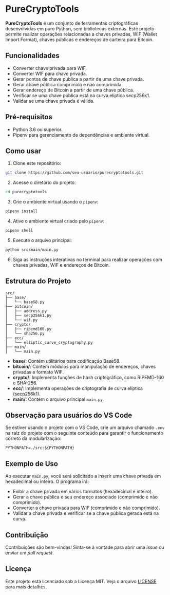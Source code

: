# PureCryptoTools

**PureCryptoTools** é um conjunto de ferramentas criptográficas desenvolvidas em puro Python, sem bibliotecas externas. Este projeto permite realizar operações relacionadas a chaves privadas, WIF (Wallet Import Format), chaves públicas e endereços de carteira para Bitcoin.

## Funcionalidades

- Converter chave privada para WIF.
- Converter WIF para chave privada.
- Gerar pontos de chave pública a partir de uma chave privada.
- Gerar chave pública comprimida e não comprimida.
- Gerar endereço de Bitcoin a partir de uma chave pública.
- Verificar se uma chave pública está na curva elíptica secp256k1.
- Validar se uma chave privada é válida.

## Pré-requisitos

- Python 3.6 ou superior.
- Pipenv para gerenciamento de dependências e ambiente virtual.

## Como usar

1. Clone este repositório:

```bash
git clone https://github.com/seu-usuario/purecryptotools.git
```

2. Acesse o diretório do projeto:

```bash
cd purecryptotools
```

3. Crie o ambiente virtual usando o `pipenv`:

```bash
pipenv install
```

4. Ative o ambiente virtual criado pelo `pipenv`:

```bash
pipenv shell
```

5. Execute o arquivo principal:

```bash
python src/main/main.py
```

6. Siga as instruções interativas no terminal para realizar operações com chaves privadas, WIF e endereços de Bitcoin.

## Estrutura do Projeto

```plaintext
src/
├── base/
│   └── base58.py
├── bitcoin/
│   ├── address.py
│   ├── secp256k1.py
│   └── wif.py
├── crypto/
│   ├── ripemd160.py
│   └── sha256.py
├── ecc/
│   └── elliptic_curve_cryptography.py
├── main/
│   └── main.py
```

- **base/**: Contém utilitários para codificação Base58.
- **bitcoin/**: Contém módulos para manipulação de endereços, chaves privadas e formato WIF.
- **crypto/**: Implementa funções de hash criptográfico, como RIPEMD-160 e SHA-256.
- **ecc/**: Implementa operações de criptografia de curva elíptica (secp256k1).
- **main/**: Contém o arquivo principal `main.py`.

## Observação para usuários do VS Code

Se estiver usando o projeto com o VS Code, crie um arquivo chamado `.env` na raiz do projeto com o seguinte conteúdo para garantir o funcionamento correto da modularização:

```plaintext
PYTHONPATH=./src:${PYTHONPATH}
```

## Exemplo de Uso

Ao executar `main.py`, você será solicitado a inserir uma chave privada em hexadecimal ou inteiro. O programa irá:

- Exibir a chave privada em vários formatos (hexadecimal e inteiro).
- Gerar a chave pública e seu endereço associado (comprimido e não comprimido).
- Converter a chave privada para WIF (comprimido e não comprimido).
- Validar a chave privada e verificar se a chave pública gerada está na curva.

## Contribuição

Contribuições são bem-vindas! Sinta-se à vontade para abrir uma _issue_ ou enviar um _pull request_.

## Licença

Este projeto está licenciado sob a Licença MIT. Veja o arquivo [LICENSE](LICENSE) para mais detalhes.

